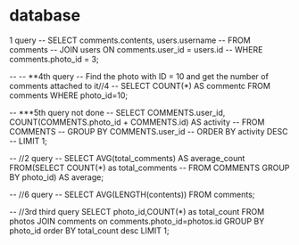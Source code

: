 # database
1 query
-- SELECT comments.contents, users.username
-- FROM comments
-- JOIN users ON comments.user_id = users.id
-- WHERE comments.photo_id = 3;


-- -- **4th query
-- Find the photo with ID = 10 and get the number of comments attached to it//4
-- SELECT COUNT(*) AS commentc FROM comments WHERE photo_id=10;

-- ***5th query not done
-- SELECT COMMENTS.user_id, COUNT(COMMENTS.photo_id + COMMENTS.id) AS activity
-- FROM COMMENTS
-- GROUP BY COMMENTS.user_id
-- ORDER BY activity DESC
-- LIMIT 1;



-- //2 query
-- SELECT AVG(total_comments) AS average_count FROM(SELECT COUNT(*) as total_comments 
-- FROM COMMENTS GROUP BY photo_id) AS average;

-- //6 query
-- SELECT AVG(LENGTH(contents)) FROM comments;

-- //3rd third query
SELECT photo_id,COUNT(*) as total_count
FROM photos JOIN comments on comments.photo_id=photos.id GROUP BY photo_id
order BY total_count desc LIMIT 1;





